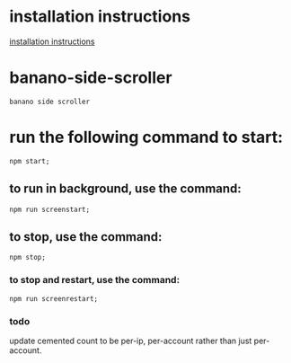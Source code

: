 # installation instructions

  [installation instructions](docs/installation.md)

# banano-side-scroller

    banano side scroller

# run the following command to start:

    npm start;

## to run in background, use the command:

    npm run screenstart;

## to stop, use the command:

    npm stop;

### to stop and restart, use the command:

    npm run screenrestart;

### todo

  update cemented count to be per-ip, per-account rather than just per-account.
